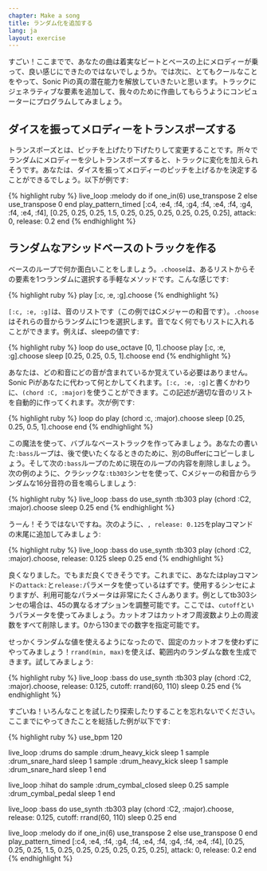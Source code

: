 ```yaml
---
chapter: Make a song
title: ランダム化を追加する
lang: ja
layout: exercise
---
```


すごい！ここまでで、あなたの曲は着実なビートとベースの上にメロディーが乗って、良い感じにできたのではないでしょうか。では次に、とてもクールなことをやって、Sonic Piの真の潜在能力を解放していきたいと思います。トラックにジェネラティブな要素を追加して、我々のために作曲してもらうようにコンピューターにプログラムしてみましょう。

## ダイスを振ってメロディーをトランスポーズする

トランスポーズとは、ピッチを上げたり下げたりして変更することです。所々でランダムにメロディーを少しトランスポーズすると、トラックに変化を加えられそうです。あなたは、ダイスを振ってメロディーのピッチを上げるかを決定することができるでしょう。以下が例です:

{% highlight ruby %}
live_loop :melody do
  if one_in(6)
    use_transpose 2
  else
    use_transpose 0
  end
  play_pattern_timed [:c4, :e4, :f4, :g4, :f4, :e4, :f4, :g4, :f4, :e4, :f4], [0.25, 0.25, 0.25, 1.5, 0.25, 0.25, 0.25, 0.25, 0.25, 0.25], attack: 0, release: 0.2
end
{% endhighlight %}

## ランダムなアシッドベースのトラックを作る

ベースのループで何か面白いことをしましょう。`.choose`は、あるリストからその要素を1つランダムに選択する手軽なメソッドです。こんな感じです:

{% highlight ruby %}
play [:c, :e, :g].choose
{% endhighlight %}

`[:c, :e, :g]`は、音のリストです（この例ではCメジャーの和音です）。`.choose`はそれらの音からランダムに1つを選択します。音でなく何でもリストに入れることができます。例えば、sleepの値です:

{% highlight ruby %}
loop do
  use_octave [0, 1].choose
  play [:c, :e, :g].choose
  sleep [0.25, 0.25, 0.5, 1].choose
end
{% endhighlight %}

あなたは、どの和音にどの音が含まれているか覚えている必要はありません。Sonic Piがあなたに代わって何とかしてくれます。`[:c, :e, :g]`と書くかわりに、`(chord :C, :major)`を使うことができます。この記述が適切な音のリストを自動的に作ってくれます。次が例です:

{% highlight ruby %}
loop do
  play (chord :c, :major).choose
  sleep [0.25, 0.25, 0.5, 1].choose
end
{% endhighlight %}

この魔法を使って、バブルなベーストラックを作ってみましょう。あなたの書いた`:bass`ループは、後で使いたくなるときのために、別のBufferにコピーしましょう。そして次の`:bass`ループのために現在のループの内容を削除しましょう。次の例のように、クラシックな`:tb303`シンセを使って、Cメジャーの和音からランダムな16分音符の音を鳴らしましょう:

{% highlight ruby %}
live_loop :bass do
  use_synth :tb303
  play (chord :C2, :major).choose
  sleep 0.25
end
{% endhighlight %}

うーん！そうではないですね。次のように、`, release: 0.125`をplayコマンドの末尾に追加してみましょう:

{% highlight ruby %}
live_loop :bass do
  use_synth :tb303
  play (chord :C2, :major).choose, release: 0.125
  sleep 0.25
end
{% endhighlight %}

良くなりました。でもまだ良くできそうです。これまでに、あなたはplayコマンドの`attack:`と`release:`パラメータを使っているはずです。使用するシンセによりますが、利用可能なパラメータは非常にたくさんあります。例としてtb303シンセの場合は、45の異なるオプションを調整可能です。ここでは、`cutoff`というパラメータを使ってみましょう。カットオフはカットオフ周波数より上の周波数をすべて削除します。0から130までの数字を指定可能です。

せっかくランダムな値を使えるようになったので、固定のカットオフを使わずにやってみましょう！`rrand(min, max)`を使えば、範囲内のランダムな数を生成できます。試してみましょう:

{% highlight ruby %}
live_loop :bass do
  use_synth :tb303
  play (chord :C2, :major).choose, release: 0.125, cutoff: rrand(60, 110)
  sleep 0.25
end
{% endhighlight %}

すごいね！いろんなことを試したり探索したりすることを忘れないでください。ここまでにやってきたことを総括した例が以下です:

{% highlight ruby %}
use_bpm 120

live_loop :drums do
  sample :drum_heavy_kick
  sleep 1
  sample :drum_snare_hard
  sleep 1
  sample :drum_heavy_kick
  sleep 1
  sample :drum_snare_hard
  sleep 1
end

live_loop :hihat do
  sample :drum_cymbal_closed
  sleep 0.25
  sample :drum_cymbal_pedal
  sleep 1
end

live_loop :bass do
  use_synth :tb303
  play (chord :C2, :major).choose, release: 0.125, cutoff: rrand(60, 110)
  sleep 0.25
end


live_loop :melody do
  if one_in(6)
    use_transpose 2
  else
    use_transpose 0
  end
  play_pattern_timed [:c4, :e4, :f4, :g4, :f4, :e4, :f4, :g4, :f4, :e4, :f4], [0.25, 0.25, 0.25, 1.5, 0.25, 0.25, 0.25, 0.25, 0.25, 0.25], attack: 0, release: 0.2
end
{% endhighlight %}
